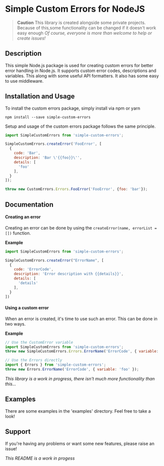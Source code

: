 # Simple Custom Errors for NodeJS

> **Caution**
> This library is created alongside some private projects.
> Because of this,some functionality can be changed if it doesn't work easy enough
> _Of course, everyone is more than welcome to help or create issues!_

Description
-------------
This simple Node.js package is used for creating custom errors for better error handling in Node.js. It supports custom error codes, descriptions and variables. This along with some useful API formatters.
It also has some easy to use middleware.

Installation and Usage
-------------
To install the custom errors package, simply install via npm or yarn
```
npm install --save simple-custom-errors
```

Setup and usage of the custom errors package follows the same principle.
```javascript
import SimpleCustomErrors from 'simple-custom-errors';

SimpleCustomErrors.createError('FooError', [
  {
    code: 'Bar',
    description: 'Bar \'{{foo}}\'',
    details: [
      'foo'
    ],
  }
]);

throw new CustomErrors.Errors.FooError('FooError', {foo: 'bar'});
```

Documentation
-------------

#### Creating an error
Creating an error can be done by using the ```createError(name, errorList = [])``` function.

**Example**
```javascript
import SimpleCustomErrors from 'simple-custom-errors';

SimpleCustomErrors.createError("ErrorName", [
  {
    code: 'ErrorCode',
    description: 'Error description with {{details}}',
    details: [
      'details'
    ],
  }
])
```

#### Using a custom error
When an error is created, it's time to use such an error. This can be done in two ways.

**Example**
```javascript
// Use the CustomError variable
import SimpleCustomErrors from 'simple-custom-errors';
throw new SimpleCustomErrors.Errors.ErrorName('ErrorCode', { variable: 'foo' });

// Use the Errors directly
import { Errors } from 'simple-custom-errors';
throw new Errors.ErrorName('ErrorCode', { variable: 'foo' });
```

_This library is a work in progress, there isn't much more functionality than this..._

Examples
-------------
There are some examples in the 'examples' directory. Feel free to take a look!

Support
-------------
If you're having any problems or want some new features, please raise an issue!


_This README is a work in progess_
